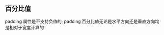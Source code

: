 <login />

<script setup>
  import Login from './demos/login.vue'
  import IconMenu from './demos/icon-menu.vue'
</script>

## 百分比值

padding 属性是不支持负值的; padding 百分比值无论是水平方向还是垂直方向均是相对于宽度计算的

<icon-menu />
